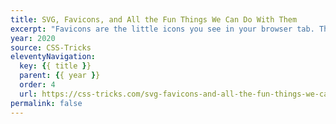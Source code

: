 ```yaml
---
title: SVG, Favicons, and All the Fun Things We Can Do With Them
excerpt: "Favicons are the little icons you see in your browser tab. They help you understand which site is which when you’re scanning through your browser’s bookmarks and open tabs"
year: 2020
source: CSS-Tricks
eleventyNavigation:
  key: {{ title }}
  parent: {{ year }}
  order: 4
  url: https://css-tricks.com/svg-favicons-and-all-the-fun-things-we-can-do-with-them/
permalink: false
---
```

